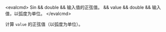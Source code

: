 \<evalcmd\> Sin && double && 输入值的正弦值。 && value && double && 输入值，以弧度为单位。 \</evalcmd\>

计算 `value` 的正弦值（以弧度为单位）。